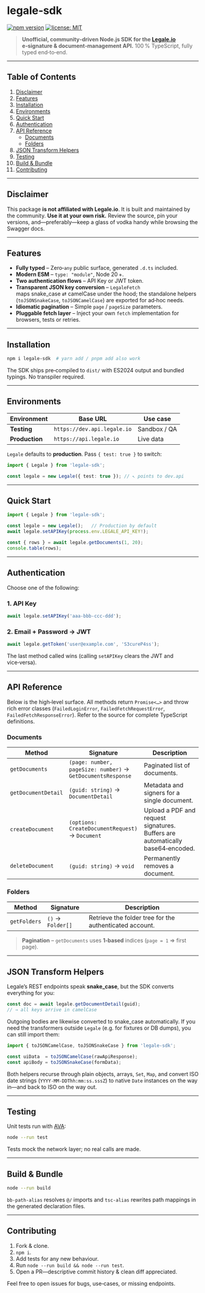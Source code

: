 # legale‑sdk
[![npm version](https://img.shields.io/npm/v/legale-sdk.svg)](https://www.npmjs.com/package/legale-sdk)
[![license: MIT](https://img.shields.io/badge/license-MIT-green.svg)](LICENSE)

> **Unofficial, community‑driven Node.js SDK for the [Legale.io](https://legale.io) e‑signature & document‑management API.** 100 % TypeScript, fully typed end‑to‑end.

---

## Table of Contents
1. [Disclaimer](#️disclaimer)
2. [Features](#features)
3. [Installation](#installation)
4. [Environments](#️environments)
5. [Quick Start](#quickstart)
6. [Authentication](#authentication)
7. [API Reference](#api-reference)
   *  [Documents](#documents)
   *  [Folders](#folders)
8. [JSON Transform Helpers](#️json-transform-helpers)
9. [Testing](#testing)
10. [Build & Bundle](#️build--bundle)
11. [Contributing](#contributing)

---

## Disclaimer
This package **is not affiliated with Legale.io**. It is built and maintained by the community. **Use it at your own risk.** Review the source, pin your versions, and—preferably—keep a glass of vodka handy while browsing the Swagger docs.

---

## Features
* **Fully typed** – Zero‑`any` public surface, generated `.d.ts` included.  
* **Modern ESM** – `type: "module"`, Node 20 +.  
* **Two authentication flows** – API Key or JWT token.  
* **Transparent JSON key conversion** – `LegaleFetch` maps snake_case ⇄ camelCase under the hood; the standalone helpers (`toJSONSnakeCase`, `toJSONCamelCase`) are exported for ad‑hoc needs.  
* **Idiomatic pagination** – Simple `page` / `pageSize` parameters.  
* **Pluggable fetch layer** – Inject your own `fetch` implementation for browsers, tests or retries.

---

## Installation
```bash
npm i legale-sdk  # yarn add / pnpm add also work
```

The SDK ships pre‑compiled to `dist/` with ES2024 output and bundled typings. No transpiler required.

---

## Environments
| Environment    | Base URL                    | Use case     |
| -------------- | --------------------------- | ------------ |
| **Testing**    | `https://dev.api.legale.io` | Sandbox / QA |
| **Production** | `https://api.legale.io`     | Live data    |

`Legale` defaults to **production**. Pass `{ test: true }` to switch:

```ts
import { Legale } from 'legale-sdk';

const legale = new Legale({ test: true }); // ↖︎ points to dev.api
```

---

## Quick Start
```ts
import { Legale } from 'legale-sdk';

const legale = new Legale();   // Production by default
await legale.setAPIKey(process.env.LEGALE_API_KEY!);

const { rows } = await legale.getDocuments(1, 20);
console.table(rows);
```

---

## Authentication
Choose one of the following:

### 1. API Key
```ts
await legale.setAPIKey('aaa-bbb-ccc‑ddd');
```

### 2. Email + Password → JWT
```ts
await legale.getToken('user@example.com', 'S3cureP4ss');
```

The last method called wins (calling `setAPIKey` clears the JWT and vice‑versa).

---

## API Reference
Below is the high‑level surface. All methods return `Promise<…>` and throw rich error classes (`FailedLoginError`, `FailedFetchRequestError`, `FailedFetchResponseError`). Refer to the source for complete TypeScript definitions.

### Documents
| Method              | Signature                                                   | Description                                                                    |
| ------------------- | ----------------------------------------------------------- | ------------------------------------------------------------------------------ |
| `getDocuments`      | `(page: number, pageSize: number)` → `GetDocumentsResponse` | Paginated list of documents.                                                   |
| `getDocumentDetail` | `(guid: string)` → `DocumentDetail`                         | Metadata and signers for a single document.                                    |
| `createDocument`    | `(options: CreateDocumentRequest)` → `Document`             | Upload a PDF and request signatures. Buffers are automatically base64‑encoded. |
| `deleteDocument`    | `(guid: string)` → `void`                                   | Permanently removes a document.                                                |

### Folders
| Method       | Signature         | Description                                             |
| ------------ | ----------------- | ------------------------------------------------------- |
| `getFolders` | `()` → `Folder[]` | Retrieve the folder tree for the authenticated account. |

> **Pagination** – `getDocuments` uses **1‑based** indices (`page = 1` ⇒ first page).

---

## JSON Transform Helpers
Legale’s REST endpoints speak **snake_case**, but the SDK converts everything for you:

```ts
const doc = await legale.getDocumentDetail(guid);
// → all keys arrive in camelCase
```

Outgoing bodies are likewise converted to snake\_case automatically.
If you need the transformers outside `Legale` (e.g. for fixtures or DB dumps), you can still import them:

```ts
import { toJSONCamelCase, toJSONSnakeCase } from 'legale-sdk';

const uiData  = toJSONCamelCase(rawApiResponse);
const apiBody = toJSONSnakeCase(formData);
```

Both helpers recurse through plain objects, arrays, `Set`, `Map`, and convert ISO date strings (`YYYY‑MM‑DDThh:mm:ss.sssZ`) to native `Date` instances on the way in—and back to ISO on the way out.

---

## Testing
Unit tests run with [AVA](https://github.com/avajs/ava):

```bash
node --run test
```

Tests mock the network layer; no real calls are made.

---

## Build & Bundle
```bash
node --run build
```

`bb-path-alias` resolves `@/` imports and `tsc-alias` rewrites path mappings in the generated declaration files.

---

## Contributing
1. Fork & clone.
2. `npm i`.
3. Add tests for any new behaviour.
4. Run `node --run build && node --run test`.
5. Open a PR—descriptive commit history & clean diff appreciated.

Feel free to open issues for bugs, use‑cases, or missing endpoints.